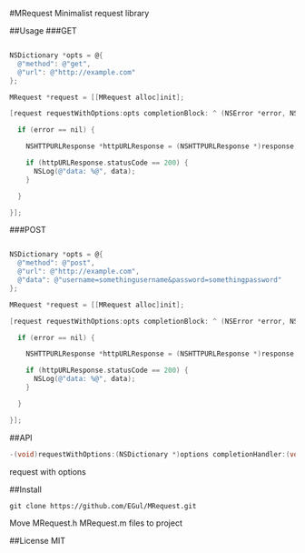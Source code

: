 #MRequest
Minimalist request library

##Usage
###GET
```objective-c

NSDictionary *opts = @{
  @"method": @"get",
  @"url": @"http://example.com"
};

MRequest *request = [[MRequest alloc]init];

[request requestWithOptions:opts completionBlock: ^ (NSError *error, NSURLResponse *response, NSData *data) {

  if (error == nil) {

    NSHTTPURLResponse *httpURLResponse = (NSHTTPURLResponse *)response;

    if (httpURLResponse.statusCode == 200) {
      NSLog(@"data: %@", data);
    }

  }

}];

```
###POST
```objective-c

NSDictionary *opts = @{
  @"method": @"post",
  @"url": @"http://example.com",
  @"data": @"username=somethingusername&password=somethingpassword"
};

MRequest *request = [[MRequest alloc]init];

[request requestWithOptions:opts completionBlock: ^ (NSError *error, NSURLResponse *response, NSData *data) {

  if (error == nil) {

    NSHTTPURLResponse *httpURLResponse = (NSHTTPURLResponse *)response;

    if (httpURLResponse.statusCode == 200) {
      NSLog(@"data: %@", data);
    }

  }

}];
```

##API
```objective-c
-(void)requestWithOptions:(NSDictionary *)options completionHandler:(void(^)(NSError *, NSURLResponse *, NSData));
```
request with options

##Install
```
git clone https://github.com/EGul/MRequest.git
```
Move MRequest.h MRequest.m files to project

##License
MIT
